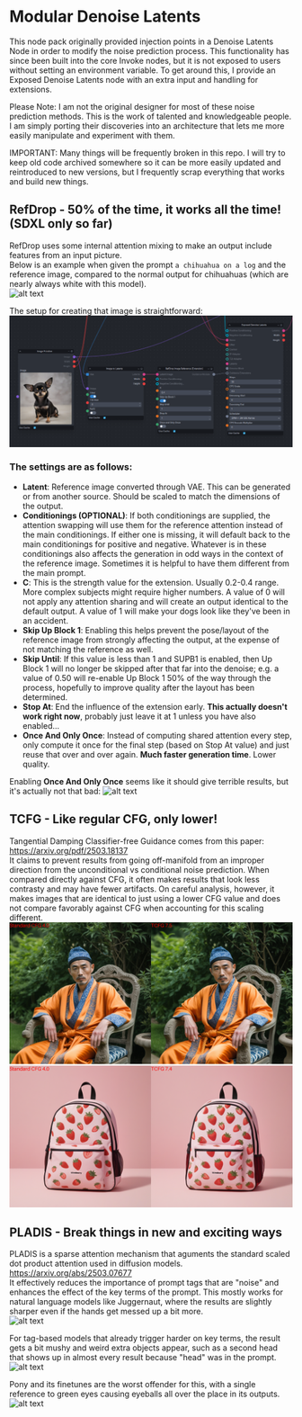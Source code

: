# Modular Denoise Latents
This node pack originally provided injection points in a Denoise Latents Node in order to modify the noise prediction process. This functionality has since been built into the core Invoke nodes, but it is not exposed to users without setting an environment variable. To get around this, I provide an Exposed Denoise Latents node with an extra input and handling for extensions.

Please Note: I am not the original designer for most of these noise prediction methods. This is the work of talented and knowledgeable people. I am simply porting their discoveries into an architecture that lets me more easily manipulate and experiment with them.  

IMPORTANT: Many things will be frequently broken in this repo. I will try to keep old code archived somewhere so it can be more easily updated and reintroduced to new versions, but I frequently scrap everything that works and build new things.  

## RefDrop - 50% of the time, it works all the time!  (SDXL only so far)
RefDrop uses some internal attention mixing to make an output include features from an input picture.  
Below is an example when given the prompt `a chihuahua on a log` and the reference image, compared to the normal output for chihuahuas (which are nearly always white with this model).  
![alt text](img/refDrop_chihuahua.png)

The setup for creating that image is straightforward:  
![alt text](img/refDrop_chihuahua_workflow.png)

### The settings are as follows:  
- **Latent**: Reference image converted through VAE. This can be generated or from another source. Should be scaled to match the dimensions of the output.
- **Conditionings (OPTIONAL)**: If both conditionings are supplied, the attention swapping will use them for the reference attention instead of the main conditionings. If either one is missing, it will default back to the main conditionings for positive and negative. Whatever is in these conditionings also affects the generation in odd ways in the context of the reference image. Sometimes it is helpful to have them different from the main prompt. 
- **C**: This is the strength value for the extension. Usually 0.2-0.4 range. More complex subjects might require higher numbers. A value of 0 will not apply any attention sharing and will create an output identical to the default output. A value of 1 will make your dogs look like they've been in an accident.
- **Skip Up Block 1**: Enabling this helps prevent the pose/layout of the reference image from strongly affecting the output, at the expense of not matching the reference as well.
- **Skip Until**: If this value is less than 1 and SUPB1 is enabled, then Up Block 1 will no longer be skipped after that far into the denoise; e.g. a value of 0.50 will re-enable Up Block 1 50% of the way through the process, hopefully to improve quality after the layout has been determined.
- **Stop At**: End the influence of the extension early. **This actually doesn't work right now**, probably just leave it at 1 unless you have also enabled...
- **Once And Only Once**: Instead of computing shared attention every step, only compute it once for the final step (based on Stop At value) and just reuse that over and over again. **Much faster generation time**. Lower quality.  

Enabling **Once And Only Once** seems like it should give terrible results, but it's actually not that bad:
![alt text](img/refDrop_chihuahua_OAOO.png)

## TCFG - Like regular CFG, only lower!
Tangential Damping Classifier-free Guidance comes from this paper: https://arxiv.org/pdf/2503.18137  
It claims to prevent results from going off-manifold from an improper direction from the unconditional vs conditional noise prediction. When compared directly against CFG, it often makes results that look less contrasty and may have fewer artifacts. On careful analysis, however, it makes images that are identical to just using a lower CFG value and does not compare favorably against CFG when accounting for this scaling different.  
![alt text](img/TCFG.png)  
![alt text](img/strawberries.png)  

## PLADIS - Break things in new and exciting ways
PLADIS is a sparse attention mechanism that aguments the standard scaled dot product attention used in diffusion models. https://arxiv.org/abs/2503.07677  
It effectively reduces the importance of prompt tags that are "noise" and enhances the effect of the key terms of the prompt. This mostly works for natural language models like Juggernaut, where the results are slightly sharper even if the hands get messed up a bit more.  
![alt text](img/PLADIS_Juggernaut.png)  

For tag-based models that already trigger harder on key terms, the result gets a bit mushy and weird extra objects appear, such as a second head that shows up in almost every result because "head" was in the prompt.  
![alt text](img/PLADIS_Illustrious.png)  

Pony and its finetunes are the worst offender for this, with a single reference to green eyes causing eyeballs all over the place in its outputs.  
![alt text](img/PLADIS_Pony.png)  

